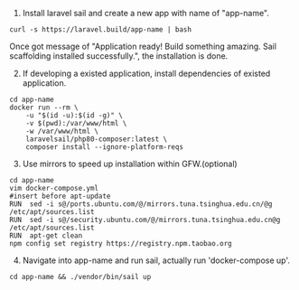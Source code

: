 1. Install laravel sail and create a new app with name of "app-name".
```shell
curl -s https://laravel.build/app-name | bash
```
Once got message of "Application ready! Build something amazing.
Sail scaffolding installed successfully.", the installation is done.

2. If developing a existed application, install dependencies of existed application.
```shell
cd app-name
docker run --rm \
    -u "$(id -u):$(id -g)" \
    -v $(pwd):/var/www/html \
    -w /var/www/html \
    laravelsail/php80-composer:latest \
    composer install --ignore-platform-reqs
```

3. Use mirrors to speed up installation within GFW.(optional)
```shell
cd app-name
vim docker-compose.yml
#insert before apt-update
RUN  sed -i s@/ports.ubuntu.com/@/mirrors.tuna.tsinghua.edu.cn/@g /etc/apt/sources.list
RUN  sed -i s@/security.ubuntu.com/@/mirrors.tuna.tsinghua.edu.cn@g /etc/apt/sources.list
RUN  apt-get clean
npm config set registry https://registry.npm.taobao.org
```

4. Navigate into app-name and run sail, actually run 'docker-compose up'.
```shell
cd app-name && ./vendor/bin/sail up
```

